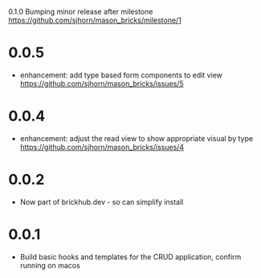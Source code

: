 0.1.0
Bumping minor release after milestone https://github.com/sjhorn/mason_bricks/milestone/1
# 0.0.5

- enhancement: add type based form components to edit view https://github.com/sjhorn/mason_bricks/issues/5 
# 0.0.4

- enhancement: adjust the read view to show appropriate visual by type https://github.com/sjhorn/mason_bricks/issues/4 
# 0.0.2

- Now part of brickhub.dev - so can simplify install
# 0.0.1

- Build basic hooks and templates for the CRUD application, confirm running on macos

